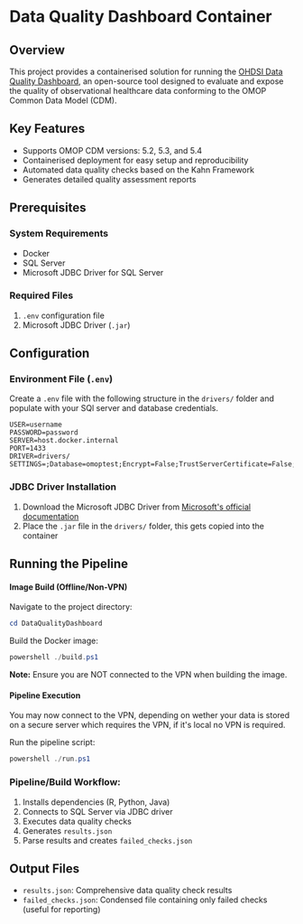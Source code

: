 # Data Quality Dashboard Container

## Overview

This project provides a containerised solution for running the [OHDSI Data Quality Dashboard](https://github.com/OHDSI/DataQualityDashboard), an open-source tool designed to evaluate and expose the quality of observational healthcare data conforming to the OMOP Common Data Model (CDM).

## Key Features

- Supports OMOP CDM versions: 5.2, 5.3, and 5.4
- Containerised deployment for easy setup and reproducibility
- Automated data quality checks based on the Kahn Framework
- Generates detailed quality assessment reports

## Prerequisites

### System Requirements
- Docker
- SQL Server
- Microsoft JDBC Driver for SQL Server

### Required Files
1. `.env` configuration file
2. Microsoft JDBC Driver (`.jar`)

## Configuration

### Environment File (`.env`)

Create a `.env` file with the following structure in the `drivers/` folder and populate with your SQl server and database credentials.

```env
USER=username
PASSWORD=password
SERVER=host.docker.internal
PORT=1433
DRIVER=drivers/
SETTINGS=;Database=omoptest;Encrypt=False;TrustServerCertificate=False;
```

### JDBC Driver Installation

1. Download the Microsoft JDBC Driver from [Microsoft's official documentation](https://learn.microsoft.com/en-us/sql/connect/jdbc/download-microsoft-jdbc-driver-for-sql-server?view=sql-server-ver16)
2. Place the `.jar` file in the `drivers/` folder, this gets copied into the container

## Running the Pipeline

#### Image Build (Offline/Non-VPN)

Navigate to the project directory:
```powershell
cd DataQualityDashboard
```

Build the Docker image:
```powershell
powershell ./build.ps1
```
**Note:** Ensure you are NOT connected to the VPN when building the image.

#### Pipeline Execution
You may now connect to the VPN, depending on wether your data is stored on a secure server which requires the VPN, if it's local no VPN is required.

Run the pipeline script:
```powershell
powershell ./run.ps1
```

### Pipeline/Build Workflow:

1. Installs dependencies (R, Python, Java)
2. Connects to SQL Server via JDBC driver
3. Executes data quality checks
4. Generates `results.json`
5. Parse results and creates `failed_checks.json`

## Output Files

- `results.json`: Comprehensive data quality check results
- `failed_checks.json`: Condensed file containing only failed checks (useful for reporting)
